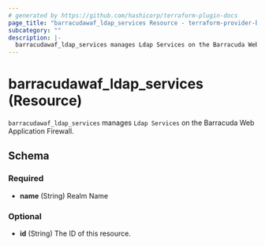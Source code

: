```yaml
---
# generated by https://github.com/hashicorp/terraform-plugin-docs
page_title: "barracudawaf_ldap_services Resource - terraform-provider-barracudawaf"
subcategory: ""
description: |-
  barracudawaf_ldap_services manages Ldap Services on the Barracuda Web Application Firewall.
---
```


# barracudawaf_ldap_services (Resource)

`barracudawaf_ldap_services` manages `Ldap Services` on the Barracuda Web Application Firewall.



<!-- schema generated by tfplugindocs -->
## Schema

### Required

- **name** (String) Realm Name

### Optional

- **id** (String) The ID of this resource.


